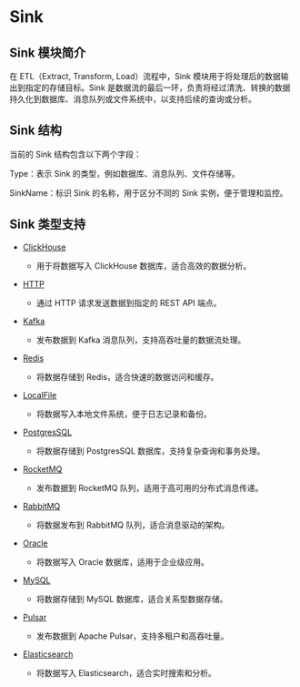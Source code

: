 Sink
===
## Sink 模块简介
在 ETL（Extract, Transform, Load）流程中，Sink 模块用于将处理后的数据输出到指定的存储目标。Sink 是数据流的最后一环，负责将经过清洗、转换的数据持久化到数据库、消息队列或文件系统中，以支持后续的查询或分析。

## Sink 结构
当前的 Sink 结构包含以下两个字段：

Type：表示 Sink 的类型，例如数据库、消息队列、文件存储等。

SinkName：标识 Sink 的名称，用于区分不同的 Sink 实例，便于管理和监控。

## Sink 类型支持
* [ClickHouse](./sink/Clickhouse.md)
  * 用于将数据写入 ClickHouse 数据库，适合高效的数据分析。

* [HTTP](./sink/HTTP.md) 
  * 通过 HTTP 请求发送数据到指定的 REST API 端点。

* [Kafka](./sink/Kafka.md) 
  * 发布数据到 Kafka 消息队列，支持高吞吐量的数据流处理。

* [Redis](./sink/Redis.md) 
  * 将数据存储到 Redis，适合快速的数据访问和缓存。

* [LocalFile](./sink/LocalFile.md)
  * 将数据写入本地文件系统，便于日志记录和备份。

* [PostgresSQL](./sink/PostgresSQL.md) 
  * 将数据存储到 PostgresSQL 数据库，支持复杂查询和事务处理。

* [RocketMQ](./sink/RocketMQ.md)
  * 发布数据到 RocketMQ 队列，适用于高可用的分布式消息传递。

* [RabbitMQ](./sink/RabbitMQ.md)
  * 将数据发布到 RabbitMQ 队列，适合消息驱动的架构。

* [Oracle](./sink/Oracle.md)
  * 将数据写入 Oracle 数据库，适用于企业级应用。

* [MySQL](./sink/MySQL.md)
  * 将数据存储到 MySQL 数据库，适合关系型数据存储。

* [Pulsar](./sink/Pulsar.md)
  * 发布数据到 Apache Pulsar，支持多租户和高吞吐量。

* [Elasticsearch](./sink/Elasticsearch.md)
  * 将数据写入 Elasticsearch，适合实时搜索和分析。